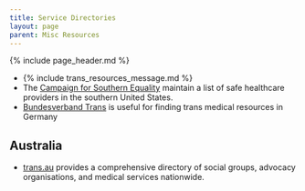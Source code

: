 ```yaml
---
title: Service Directories
layout: page
parent: Misc Resources
---
```

{% include page_header.md %}

* {% include trans_resources_message.md %}
* The [Campaign for Southern Equality](https://southernequality.org/resources/transinthesouth/#provider-map) maintain a list of safe healthcare providers in the southern United States.
* [Bundesverband Trans](https://www.bundesverband-trans.de/publikationen/leitfaden-fuer-behandlungssuchende/) is useful for finding trans medical resources in Germany

## Australia
* [trans.au](https://trans.au/directory/) provides a comprehensive directory of social groups, advocacy organisations, and medical services nationwide.
